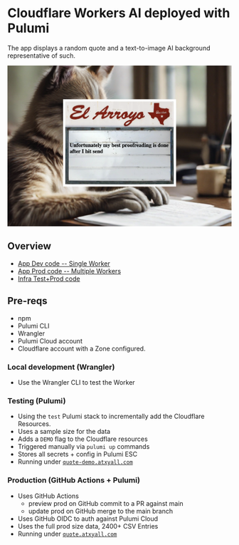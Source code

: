 # Cloudflare Workers AI deployed with Pulumi

The app displays a random quote and a text-to-image AI background representative of such.

![Screenshot](./docs/images/hero.png)

## Overview

- [App Dev code  -- Single Worker](./app/)
- [App Prod code -- Multiple Workers](./app=prod/)
- [Infra Test+Prod code](./infra/)

## Pre-reqs

- npm
- Pulumi CLI
- Wrangler
- Pulumi Cloud account
- Cloudflare account with a Zone configured.

### Local development (Wrangler)

- Use the Wrangler CLI to test the Worker

### Testing (Pulumi)

- Using the `test` Pulumi stack to incrementally add the Cloudflare Resources.
- Uses a sample size for the data
- Adds a `DEMO` flag to the Cloudflare resources
- Triggered manually via `pulumi up` commands
- Stores all secrets + config in Pulumi ESC
- Running under [`quote-demo.atxyall.com`](https://quote-demo.atxyall.com/)

### Production (GitHub Actions + Pulumi)

- Uses GitHub Actions
  - preview prod on GitHub commit to a PR against main
  - update prod on GitHub merge to the main branch
- Uses GitHub OIDC to auth against Pulumi Cloud
- Uses the full prod size data, 2400+ CSV Entries
- Running under [`quote.atxyall.com`](https://quote.atxyall.com/)

